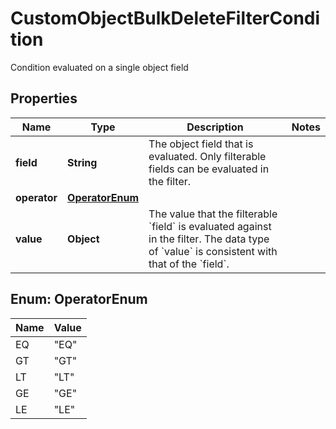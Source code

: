 

# CustomObjectBulkDeleteFilterCondition

Condition evaluated on a single object field

## Properties

| Name | Type | Description | Notes |
|------------ | ------------- | ------------- | -------------|
|**field** | **String** | The object field that is evaluated. Only filterable fields can be evaluated in the filter. |  |
|**operator** | [**OperatorEnum**](#OperatorEnum) |  |  |
|**value** | **Object** | The value that the filterable &#x60;field&#x60; is evaluated against in the filter. The data type of &#x60;value&#x60; is consistent with that of the &#x60;field&#x60;. |  |



## Enum: OperatorEnum

| Name | Value |
|---- | -----|
| EQ | &quot;EQ&quot; |
| GT | &quot;GT&quot; |
| LT | &quot;LT&quot; |
| GE | &quot;GE&quot; |
| LE | &quot;LE&quot; |



